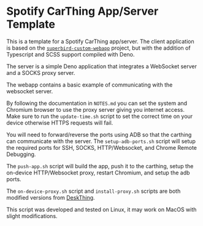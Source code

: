 # Spotify CarThing App/Server Template

This is a template for a Spotify CarThing app/server. The client application is based on the [`superbird-custom-webapp`](https://github.com/pajowu/superbird-custom-webapp/tree/main/example_webapp) project, but with the addition of Typescript and SCSS support compiled with Deno.

The server is a simple Deno application that integrates a WebSocket server and a SOCKS proxy server.

The webapp contains a basic example of communicating with the websocket server.

By following the documentation in `NOTES.md` you can set the system and Chromium browser to use the proxy server giving you internet access. Make sure to run the `update-time.sh` script to set the correct time on your device otherwise HTTPS requests will fail.

You will need to forward/reverse the ports using ADB so that the carthing can communicate with the server. The `setup-adb-ports.sh` script will setup the required ports for SSH, SOCKS, HTTP/Websocket, and Chrome Remote Debugging.

The `push-app.sh` script will build the app, push it to the carthing, setup the on-device HTTP/Websocket proxy, restart Chromium, and setup the adb ports.

The `on-device-proxy.sh` script and `install-proxy.sh` scripts are both modified versions from [DeskThing](https://github.com/ItsRiprod/DeskThing).

This script was developed and tested on Linux, it may work on MacOS with slight modifications.